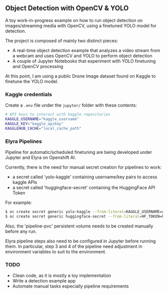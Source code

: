 ## Object Detection with OpenCV & YOLO

A toy work-in-progress example on how to run object detection on images/streaming media with OpenCV, using a finetuned YOLO model for detection.

The project is composed of mainly two distinct pieces:

- A real-time object detection example that analyzes a video stream from a webcam and uses OpenCV and YOLO to perform object detection
- A couple of Jupyter Notebooks that experiment with YOLO finetuning and OpenCV processing

At this point, I am using a public Drone Image dataset found on Kaggle to finetune the YOLO model.

### Kaggle credentials

Create a `.env` file under the `jupyter/` folder with these contents:

```bash
# API keys to interact with kaggle repositories
KAGGLE_USERNAME="kaggle_username"
KAGGLE_KEY="kaggle_apikey"
KAGGLEHUB_CACHE="local_cache_path"
```

### Elyra Pipelines

Pipeline for automatic/scheduled finetuning are being developed under Jupyter and Elyra on Openshift AI.

Currently, there is the need for manual secret creation for pipelines to work:

- a secret called 'yolo-kaggle' containing username/key pairs to access kaggle APIs
- a secret called 'huggingface-secret' containing the HuggingFace API Token

For example:

```bash
$ oc create secret generic yolo-kaggle --from-literal=KAGGLE_USERNAME=username --from-literal=KAGGLE_KEY=apikey --from-literal=DATASET_NAME=kaggle_dataset_name
$ oc create secret generic huggingface-secret --from-literal=HF_TOKEN=hf_api_token
```

Also, the 'pipeline-pvc' persistent volume needs to be created manually before any run.

Elyra pipeline steps also need to be configured in Jupyter before running them. In particular, step 3 and 4 of the pipeline need adjustment in environment variables to suit to the environment.

### TODO

- Clean code, as it is mostly a toy implementation
- Write a detection example app
- Automate manual tasks especially pipeline requirements
